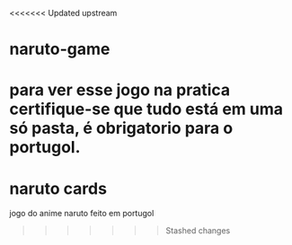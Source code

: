 <<<<<<< Updated upstream
# naruto-game
 para ver esse jogo na pratica certifique-se que tudo está em uma só pasta, é obrigatorio para o portugol.
=======
# naruto cards
 jogo do anime naruto feito em portugol 
>>>>>>> Stashed changes
